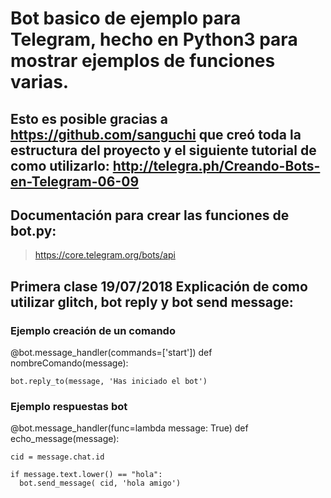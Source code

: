 # Bot basico de ejemplo para Telegram, hecho en Python3 para mostrar ejemplos de funciones varias.

## Esto es posible gracias a https://github.com/sanguchi que creó toda la estructura del proyecto y el siguiente tutorial de como utilizarlo: http://telegra.ph/Creando-Bots-en-Telegram-06-09

## Documentación para crear las funciones de bot.py:
>https://core.telegram.org/bots/api

## Primera clase 19/07/2018 Explicación de como utilizar glitch, bot reply y bot send message:
  
  ### Ejemplo creación de un comando
  @bot.message_handler(commands=['start'])
  def nombreComando(message):
    
    bot.reply_to(message, 'Has iniciado el bot')
    
  ### Ejemplo respuestas bot
  
  
  
  @bot.message_handler(func=lambda message: True)
  def echo_message(message):
  
    cid = message.chat.id
    
    if message.text.lower() == "hola":
      bot.send_message( cid, 'hola amigo')
  
